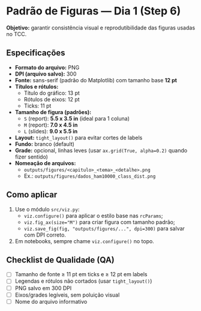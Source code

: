 # Padrão de Figuras — Dia 1 (Step 6)

**Objetivo:** garantir consistência visual e reprodutibilidade das figuras usadas no TCC.

## Especificações
- **Formato do arquivo:** PNG
- **DPI (arquivo salvo):** 300
- **Fonte:** sans-serif (padrão do Matplotlib) com tamanho base **12 pt**
- **Títulos e rótulos:**
  - Título do gráfico: 13 pt
  - Rótulos de eixos: 12 pt
  - Ticks: 11 pt
- **Tamanho de figura (padrões):**
  - `S` (report): **5.5 x 3.5 in** (ideal para 1 coluna)
  - `M` (report): **7.0 x 4.5 in**
  - `L` (slides): **9.0 x 5.5 in**
- **Layout:** `tight_layout()` para evitar cortes de labels
- **Fundo:** branco (default)
- **Grade:** opcional, linhas leves (usar `ax.grid(True, alpha=0.2)` quando fizer sentido)
- **Nomeação de arquivos:**
  - `outputs/figures/<capitulo>_<tema>_<detalhe>.png`
  - Ex.: `outputs/figures/dados_ham10000_class_dist.png`

## Como aplicar
1. Use o módulo `src/viz.py`:
   - `viz.configure()` para aplicar o estilo base nas `rcParams`;
   - `viz.fig_ax(size="M")` para criar figura com tamanho padrão;
   - `viz.save_fig(fig, "outputs/figures/...", dpi=300)` para salvar com DPI correto.
2. Em notebooks, sempre chame `viz.configure()` no topo.

## Checklist de Qualidade (QA)
- [ ] Tamanho de fonte ≥ 11 pt em ticks e ≥ 12 pt em labels
- [ ] Legendas e rótulos não cortados (usar `tight_layout()`)
- [ ] PNG salvo em 300 DPI
- [ ] Eixos/grades legíveis, sem poluição visual
- [ ] Nome do arquivo informativo
